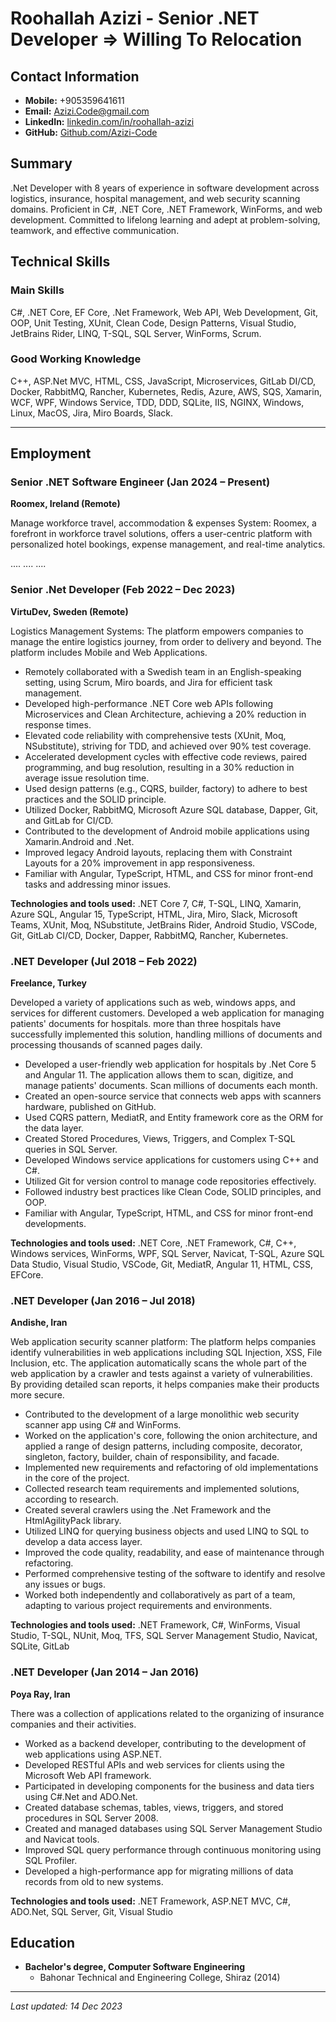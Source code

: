 # Roohallah Azizi - Senior .NET Developer => Willing To Relocation

## Contact Information
- **Mobile:** +905359641611
- **Email:** Azizi.Code@gmail.com
- **LinkedIn:** [linkedin.com/in/roohallah-azizi](https://linkedin.com/in/roohallah-azizi)
- **GitHub:** [Github.com/Azizi-Code](https://github.com/Azizi-Code)

## Summary
.Net Developer with 8 years of experience in software development across logistics, insurance, hospital management, and web security scanning domains. Proficient in C#, .NET Core, .NET Framework, WinForms, and web development. Committed to lifelong learning and adept at problem-solving, teamwork, and effective communication.

## Technical Skills
### Main Skills
C#, .NET Core, EF Core, .Net Framework, Web API, Web Development, Git, OOP, Unit Testing, XUnit, Clean Code, Design Patterns, Visual Studio, JetBrains Rider, LINQ, T-SQL, SQL Server, WinForms, Scrum.

### Good Working Knowledge
C++, ASP.Net MVC, HTML, CSS, JavaScript, Microservices, GitLab DI/CD, Docker, RabbitMQ, Rancher, Kubernetes, Redis, Azure, AWS, SQS, Xamarin, WCF, WPF, Windows Service, TDD, DDD, SQLite, IIS, NGINX, Windows, Linux, MacOS, Jira, Miro Boards, Slack.

---
## Employment

### Senior .NET Software Engineer (Jan 2024 – Present)
**Roomex, Ireland (Remote)**

Manage workforce travel, accommodation & expenses System:
Roomex, a forefront in workforce travel solutions, offers a user-centric platform with personalized hotel bookings,
expense management, and real-time analytics.

....
....
....

### Senior .Net Developer (Feb 2022 – Dec 2023)
**VirtuDev, Sweden (Remote)**

Logistics Management Systems:
The platform empowers companies to manage the entire logistics journey, from order to delivery and beyond. The
platform includes Mobile and Web Applications.

- Remotely collaborated with a Swedish team in an English-speaking setting, using Scrum, Miro boards, and Jira for efficient task management.
- Developed high-performance .NET Core web APIs following Microservices and Clean Architecture, achieving a 20% reduction in response times.
- Elevated code reliability with comprehensive tests (XUnit, Moq, NSubstitute), striving for TDD, and achieved over 90% test coverage.
- Accelerated development cycles with effective code reviews, paired programming, and bug resolution, resulting in a 30% reduction in average issue resolution time.
- Used design patterns (e.g., CQRS, builder, factory) to adhere to best practices and the SOLID principle.
- Utilized Docker, RabbitMQ, Microsoft Azure SQL database, Dapper, Git, and GitLab for CI/CD.
- Contributed to the development of Android mobile applications using Xamarin.Android and .Net.
- Improved legacy Android layouts, replacing them with Constraint Layouts for a 20% improvement in app responsiveness.
- Familiar with Angular, TypeScript, HTML, and CSS for minor front-end tasks and addressing minor issues.

**Technologies and tools used:**
.NET Core 7, C#, T-SQL, LINQ, Xamarin, Azure SQL, Angular 15, TypeScript, HTML, Jira, Miro, Slack, Microsoft Teams, XUnit, Moq, NSubstitute, JetBrains Rider, Android Studio, VSCode, Git, GitLab CI/CD, Docker, Dapper, RabbitMQ, Rancher, Kubernetes.

### .NET Developer (Jul 2018 – Feb 2022)
**Freelance, Turkey**

Developed a variety of applications such as web, windows apps, and services for different customers. Developed a web
application for managing patients' documents for hospitals. more than three hospitals have successfully
implemented this solution, handling millions of documents and processing thousands of scanned pages daily.

- Developed a user-friendly web application for hospitals by .Net Core 5 and Angular 11. The application allows them to scan, digitize, and manage patients' documents. Scan millions of documents each month.
- Created an open-source service that connects web apps with scanners hardware, published on GitHub.
- Used CQRS pattern, MediatR, and Entity framework core as the ORM for the data layer. 
- Created Stored Procedures, Views, Triggers, and Complex T-SQL queries in SQL Server.
- Developed Windows service applications for customers using C++ and C#.
- Utilized Git for version control to manage code repositories effectively.
- Followed industry best practices like Clean Code, SOLID principles, and OOP.
- Familiar with Angular, TypeScript, HTML, and CSS for minor front-end developments.

**Technologies and tools used:**
.NET Core, .NET Framework, C#, C++, Windows services, WinForms, WPF, SQL Server, Navicat, T-SQL, Azure SQL Data Studio, Visual Studio, VSCode, Git, MediatR, Angular 11, HTML, CSS, EFCore.

### .NET Developer (Jan 2016 – Jul 2018)
**Andishe, Iran**

Web application security scanner platform:
The platform helps companies identify vulnerabilities in web applications including SQL Injection, XSS, File Inclusion, etc.
The application automatically scans the whole part of the web application by a crawler and tests against a variety of
vulnerabilities. By providing detailed scan reports, it helps companies make their products more secure.

- Contributed to the development of a large monolithic web security scanner app using C# and WinForms.
- Worked on the application's core, following the onion architecture, and applied a range of design patterns, including composite, decorator, singleton, factory, builder, chain of responsibility, and facade.
- Implemented new requirements and refactoring of old implementations in the core of the project.
- Collected research team requirements and implemented solutions, according to research.
- Created several crawlers using the .Net Framework and the HtmlAgilityPack library.
- Utilized LINQ for querying business objects and used LINQ to SQL to develop a data access layer.
- Improved the code quality, readability, and ease of maintenance through refactoring.
- Performed comprehensive testing of the software to identify and resolve any issues or bugs.
- Worked both independently and collaboratively as part of a team, adapting to various project requirements and environments.

**Technologies and tools used:**
.NET Framework, C#, WinForms, Visual Studio, T-SQL, NUnit, Moq, TFS, SQL Server Management Studio, Navicat, SQLite, GitLab

### .NET Developer (Jan 2014 – Jan 2016)
**Poya Ray, Iran**

There was a collection of applications related to the organizing of insurance companies and their activities. 

- Worked as a backend developer, contributing to the development of web applications using ASP.NET.
- Developed RESTful APIs and web services for clients using the Microsoft Web API framework.
- Participated in developing components for the business and data tiers using C#.Net and ADO.Net. 
- Created database schemas, tables, views, triggers, and stored procedures in SQL Server 2008.
- Created and managed databases using SQL Server Management Studio and Navicat tools.
- Improved SQL query performance through continuous monitoring using SQL Profiler.
- Developed a high-performance app for migrating millions of data records from old to new systems.

**Technologies and tools used:**
.NET Framework, ASP.NET MVC, C#, ADO.Net, SQL Server, Git, Visual Studio

## Education
- **Bachelor's degree, Computer Software Engineering**
  - Bahonar Technical and Engineering College, Shiraz (2014)

---
*Last updated: 14 Dec 2023*

